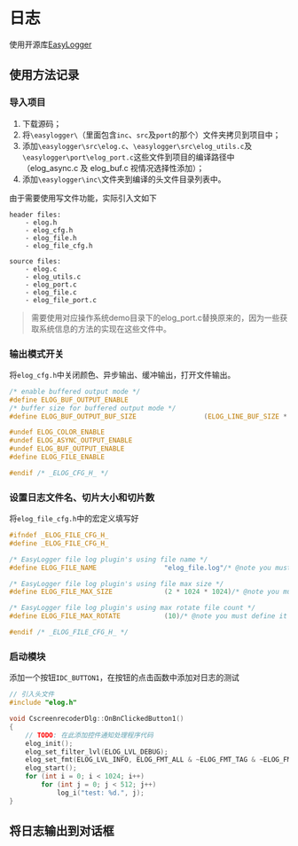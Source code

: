 # 日志

使用开源库[EasyLogger](https://github.com/armink/EasyLogger)

## 使用方法记录

### 导入项目

1. 下载源码；
2. 将`\easylogger\`（里面包含`inc`、`src`及`port`的那个）文件夹拷贝到项目中；
3. 添加`\easylogger\src\elog.c`、`\easylogger\src\elog_utils.c`及`\easylogger\port\elog_port.c`这些文件到项目的编译路径中（elog_async.c 及 elog_buf.c 视情况选择性添加）；
4. 添加`\easylogger\inc\`文件夹到编译的头文件目录列表中。

由于需要使用写文件功能，实际引入文如下

```
header files:
	- elog.h
	- elog_cfg.h
	- elog_file.h
	- elog_file_cfg.h
	
source files:
	- elog.c
	- elog_utils.c
	- elog_port.c
	- elog_file.c
	- elog_file_port.c
```

> 需要使用对应操作系统demo目录下的elog_port.c替换原来的，因为一些获取系统信息的方法的实现在这些文件中。

### 输出模式开关

将`elog_cfg.h`中关闭颜色、异步输出、缓冲输出，打开文件输出。

```c
/* enable buffered output mode */
#define ELOG_BUF_OUTPUT_ENABLE
/* buffer size for buffered output mode */
#define ELOG_BUF_OUTPUT_BUF_SIZE                 (ELOG_LINE_BUF_SIZE * 10)

#undef ELOG_COLOR_ENABLE
#undef ELOG_ASYNC_OUTPUT_ENABLE
#undef ELOG_BUF_OUTPUT_ENABLE
#define ELOG_FILE_ENABLE

#endif /* _ELOG_CFG_H_ */
```

### 设置日志文件名、切片大小和切片数

将`elog_file_cfg.h`中的宏定义填写好

```c
#ifndef _ELOG_FILE_CFG_H_
#define _ELOG_FILE_CFG_H_

/* EasyLogger file log plugin's using file name */
#define ELOG_FILE_NAME                 "elog_file.log"/* @note you must define it for a value */

/* EasyLogger file log plugin's using file max size */
#define ELOG_FILE_MAX_SIZE             (2 * 1024 * 1024)/* @note you must define it for a value */

/* EasyLogger file log plugin's using max rotate file count */
#define ELOG_FILE_MAX_ROTATE           (10)/* @note you must define it for a value */

#endif /* _ELOG_FILE_CFG_H_ */
```

### 启动模块

添加一个按钮`IDC_BUTTON1`，在按钮的点击函数中添加对日志的测试

```c++
// 引入头文件
#include "elog.h"

void CscreenrecoderDlg::OnBnClickedButton1()
{
	// TODO: 在此添加控件通知处理程序代码
	elog_init();
	elog_set_filter_lvl(ELOG_LVL_DEBUG);
	elog_set_fmt(ELOG_LVL_INFO, ELOG_FMT_ALL & ~ELOG_FMT_TAG & ~ELOG_FMT_P_INFO);
	elog_start();
	for (int i = 0; i < 1024; i++)
		for (int j = 0; j < 512; j++)
			log_i("test: %d.", j);
}
```

## 将日志输出到对话框